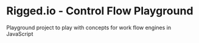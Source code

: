 Rigged.io - Control Flow Playground
======================

Playground project to play with concepts for work flow engines in JavaScript

